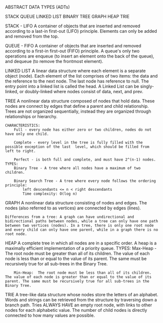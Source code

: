 ABSTRACT DATA TYPES (ADTs)

STACK
QUEUE
LINKED LIST
BINARY TREE
GRAPH
HEAP
TRIE


STACK - LIFO
	A container of objects that are inserted and removed according to a last-in first-out (LIFO) principle. Elements can only be added and removed from the top.

QUEUE - FIFO
	A container of objects that are inserted and removed according to a first-in first-out (FIFO) principle. A queue's only two operations are enqueue (to insert an element onto the back of the queue), and dequeue (to remove the frontmost element).

LINKED LIST
	A linear data structure where each element is a separate object (node). Each element of the list comprises of two items: the data and the reference to the next node. The last node has reference to null. The entry point into a linked list is called the head. A Linked List can be singly-linked, or doubly-linked where nodes consist of data, next, and prev.

TREE
	A nonlinear data structure composed of nodes that hold data. These nodes are connect by edges that define a parent and child relationship. Trees are not organized sequentially, instead they are organized through relationships or hierarchy.
	
	CHARACTERISTICS:
		Full - every node has either zero or two children, nodes do not have only one child.
		
		Complete - every level in the tree is fully filled with the possible exception of the last  level, which should be filled from left to right.
		
		Perfect - is both full and complete, and must have 2^(n-1) nodes.
	TYPES:
		Binary Tree - A tree where all nodes have a maximum of two children.
		
		Binary Search Tree - A tree where every node follows the ordering principle: 
			left descendants <= n < right descendants
			Time complexity: O(log n)
		
GRAPH
	A nonlinear data structure consisting of nodes and edges. The nodes (also referred to as vertices) are connected by edges (lines).
	
	Differences from a tree: A graph can have undirectional and bidirectional paths between nodes, while a tree can only have one path between two vertices (nodes). In a tree, there is only one root node and every child can only have one parent, while in a graph there is no root node.
	
HEAP
	A complete tree in which all nodes are in a specific order. A heap is a maximally efficient implementation of a priority queue.
	TYPES:
		Max-Heap - The root node must be greater than all of its children. The value of each node is less than or equal to the value of its parent. The same must be recursively true for all sub-trees in the Binary Tree.
		
		Min-Heap:  The root node must be less than all of its children. The value of each node is greater than or equal to the value of its parent. The same must be recursively true for all sub-trees in the Binary Tree.

TRIE
A tree-like data structure whose nodes store the letters of an alphabet. Words and strings can be retrieved from the structure by traversing down a branch path. Tries ALWAYS HAVE an empty root node, with links to other nodes for each alphabetic value. The number of child nodes is directly connected to how many values are possible.